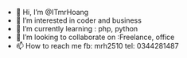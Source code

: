 - 👋 Hi, I’m @ITmrHoang
- 👀 I’m interested in coder and business
- 🌱 I’m currently learning : php, python
- 💞️ I’m looking to collaborate on :Freelance, office
- 📫 How to reach me fb: mrh2510 tel: 0344281487

<!---
ITmrHoang/ITmrHoang is a ✨ special ✨ repository because its `README.md` (this file) appears on your GitHub profile.
You can click the Preview link to take a look at your changes.
--->
